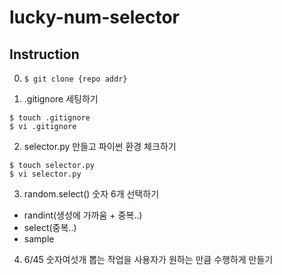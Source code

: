 # lucky-num-selector

## Instruction

0. `$ git clone {repo addr}`

1. .gitignore 세팅하기
```shell
$ touch .gitignore
$ vi .gitignore
```

2. selector.py 만들고 파이썬 환경 체크하기

```shell
$ touch selector.py
$ vi selector.py
```

3. random.select() 숫자 6개 선택하기

- randint(생성에 가까움 + 중복..)
- select(중복..)
- sample

4. 6/45 숫자여섯개 뽑는 작업을 사용자가 원하는 만큼 수행하게 만들기
